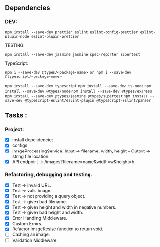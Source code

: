 ## Dependencies

### DEV:

`npm install --save-dev prettier eslint eslint-config-prettier eslint-plugin-node eslint-plugin-prettier`

TESTING:

`npm install --save-dev jasmine jasmine-spec-reporter supertest`

TypeScript:

`npm i --save-dev @types/<package-name> or npm i --save-dev @typescript/<package-name>`

`npm install --save-dev typescript`
`npm install --save-dev ts-node`
`npm install --save-dev @types/node`
`npm install --save-dev @types/express`
`npm install --save-dev @types/jasmine @types/supertest`
`npm install --save-dev @typescript-eslint/eslint-plugin @typescript-eslint/parser`

## Tasks :

### Project:

-   [x] install dependencies
-   [x] configs
-   [x] imageProcessingService: Input -> filename, width, height - Output -> string file location.
-   [x] API endpoint -> /images?filename=name&width=w&height=h

### Refactoring, debugging and testing.

-   [x] Test -> invalid URL.
-   [x] Test -> valid image.
-   [x] Test -> not providing a query object.
-   [x] Test -> given bad filename.
-   [x] Test -> given height and width in negative numbers.
-   [x] Test -> given bad height and width.
-   [x] Error Handling Middleware.
-   [x] Custom Errors.
-   [x] Refactor imageResize function to return void.
-   [ ] Caching an image.
-   [ ] Validation Middleware

